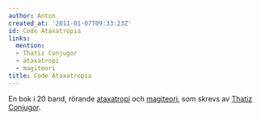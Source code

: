 ```yaml
---
author: Anton
created_at: '2011-01-07T09:33:23Z'
id: Code Ataxatropia
links:
  mention:
  - Thatiz Conjugor
  - ataxatropi
  - magiteori
title: Code Ataxatropia
---
```


En bok i 20 band, rörande [ataxatropi] och [magiteori], som skrevs av [Thatiz Conjugor].

  [ataxatropi]: ataxatropi
  [magiteori]: magiteori
  [Thatiz Conjugor]: Thatiz_Conjugor
